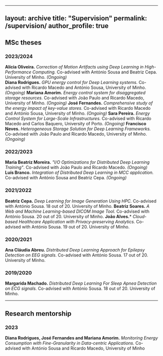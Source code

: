 
---
layout: archive
title: "Supervision" 
permalink: /supervision/
author_profile: true
---

## MSc theses

### 2023/2024

**Alícia Oliveira.** *Correction of Motion Artifacts using Deep Learning in High-Performance Computing.* Co-advised with António Sousa and Beatriz Cepa. University of Minho. *(Ongoing)*    
**Diana Rodrigues.** *GPU energy control for Deep Learning systems.* Co-advised with Ricardo Macedo and António Sousa, University of Minho. *(Ongoing)* 
**Mariana Amorim.** *Energy control system for disaggregated storage resources.* Co-advised with João Paulo and Ricardo Macedo, University of Minho. *(Ongoing)* 
**José Fernandes.** *Comprehensive study of the energy impact of key-value stores.* Co-advised with Ricardo Macedo and António Sousa, University of Minho. *(Ongoing)* 
**Sara Pereira.** *Energy Control System for Large-Scale Infrastructures.* Co-advised with Ricardo Macedo and Carlos Baquero, University of Porto. *(Ongoing)* 
**Francisco Neves.** *Heterogeneous Storage Solution for Deep Learning Frameworks.* Co-advised with João Paulo and Ricardo Macedo, University of Minho. *(Ongoing)* 

### 2022/2023

**Maria Beatriz Moreira.** *"I/O Optimizations for Distributed Deep Learning Training"*. Co-advised with João Paulo and Ricardo Macedo. *(Ongoing)*  
**Luís Branco.** *Integration of Distributed Deep Learning in MCC application.* Co-advised with António Sousa and Beatriz Cepa. *(Ongoing)*  

### 2021/2022

**Beatriz Cepa.** *Deep Learning for Image Generation Using HPC.* Co-advised with António Sousa. 18 out of 20. University of Minho.
**Beatriz Soares.** *A Web and Machine Learning-based DICOM Image Tool.* Co-advised with António Sousa. 20 out of 20. University of Minho.
**João Alves.*** *Cloud-based Healthcare Application with Privacy-preserving Analytics.* Co-advised with António Sousa. 19 out of 20. University of Minho.

### 2020/2021

**Ana Cláudia Abreu.** *Distributed Deep Learning Approach for Epilepsy Detection on EEG signals.* Co-advised with António Sousa. 17 out of 20. University of Minho.

### 2019/2020

**Margarida Machado.** *Distributed Deep Learning For Sleep Apnea Detection on ECG signals.* Co-advised with António Sousa. 18 out of 20. University of Minho.

***

## Research mentorship

### 2023
**Diana Rodrigues, José Fernandes and Mariana Amorim.** *Monitoring Energy Consumption with Fine-Granularity in Data-centric Applications.* Co-advised with António Sousa and Ricardo Macedo, University of Minho

